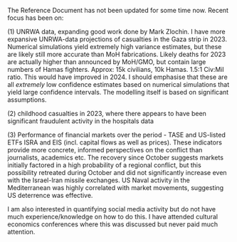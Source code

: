 The Reference Document has not been updated for some time now. Recent focus has been on:

(1) UNRWA data, expanding good work done by Mark Zlochin. I have more expansive UNRWA-data projections of casualties in the Gaza strip in 2023. Numerical simulations yield extremely high variance estimates, but these are likely still more accurate than MoH fabrications. Likely deaths for 2023 are actually higher than announced by MoH/GMO, but contain large numbers of Hamas fighters. Approx: 15k civilians, 10k Hamas. 1.5:1 Civ:Mil ratio. This would have improved in 2024. I should emphasise that these are all *extremely* low confidence estimates based on numerical simulations that yield large confidence intervals. The modelling itself is based on significant assumptions.

(2) childhood casualties in 2023, where there appears to have been significant fraudulent activity in the hospitals data

(3) Performance of financial markets over the period - TASE and US-listed ETFs ISRA and EIS (incl. capital flows as well as prices). These indicators provide more concrete, informed perspectives on the conflict than journalists, academics etc. The recovery since October suggests markets initially factored in a high probability of a regional conflict, but this possibility retreated during October and did not significantly increase even with the Israel-Iran missile exchanges. US Naval activity in the Mediterranean was highly correlated with market movements, suggesting US deterrence was effective.

I am also interested in quantifying social media activity but do not have much experience/knowledge on how to do this. I have attended cultural economics conferences where this was discussed but never paid much attention.
